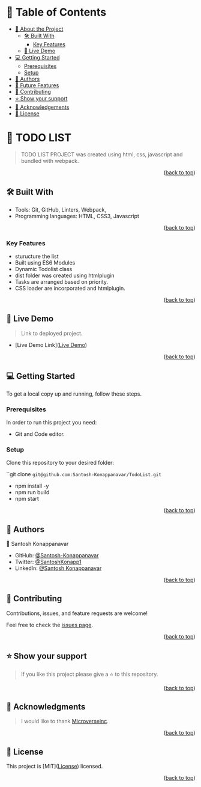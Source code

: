 <!-- TABLE OF CONTENTS -->

# 📗 Table of Contents

- [📖 About the Project](#about-project)
  - [🛠 Built With](#built-with)
    - [Key Features](#key-features)
  - [🚀 Live Demo](#live-demo)
- [💻 Getting Started](#getting-started)
  - [Prerequisites](#prerequisites)
  - [Setup](#setup)
- [👥 Authors](#authors)
- [🔭 Future Features](#future-features)
- [🤝 Contributing](#contributing)
- [⭐️ Show your support](#support)
- [🙏 Acknowledgements](#acknowledgements)
- [📝 License](#license)

<!-- PROJECT DESCRIPTION -->

#  📖  TODO LIST  <a name="about-project"></a>

> TODO LIST PROJECT was created using html, css, javascript and bundled with webpack. 

<p align="right">(<a href="#readme-top">back to top</a>)</p>

<!-- BUILT WITH -->

## 🛠 Built With <a name="built-with"></a>

- Tools: 
    Git, GitHub, Linters, Webpack,
- Programming languages: 
    HTML, CSS3, Javascript

<p align="right">(<a href="#readme-top">back to top</a>)</p>

<!-- Features -->

### Key Features <a name="key-features"></a>
- sturucture the list
- Built using ES6 Modules
- Dynamic Todolist class
- dist folder was created using htmlplugin
- Tasks are arranged based on priority.
- CSS loader are incorporated and htmlplugin.
<p align="right">(<a href="#readme-top">back to top</a>)</p>


<!-- LIVE DEMO -->

## 🚀 Live Demo <a name="live-demo"></a>

> Link to deployed project.

- [Live Demo Link](<a href="https://santosh-konappanavar.github.io/TodoList/">Live Demo</a>)

<p align="right">(<a href="#readme-top">back to top</a>)</p>

<!-- GETTING STARTED -->

## 💻 Getting Started <a name="getting-started"></a>

To get a local copy up and running, follow these steps.

### Prerequisites

In order to run this project you need:

- Git and Code editor.

### Setup

Clone this repository to your desired folder:

``git clone `git@github.com:Santosh-Konappanavar/TodoList.git`

- npm install -y
- npm run build
- npm start

<p align="right">(<a href="#readme-top">back to top</a>)</p>


<!-- AUTHORS -->

## 👥 Authors <a name="author"></a>

👤 Santosh Konappanavar


- GitHub: [@Santosh-Konappanavar](https://github.com/Santosh-Konappanavar)
- Twitter: [@SantoshKonapp1](https://twitter.com/SantoshKonappa1)
- LinkedIn: [@Santosh Konappanavar](https://www.linkedin.com/in/santosh-konappanavar/)

<p align="right">(<a href="#readme-top">back to top</a>)</p>



<!-- CONTRIBUTING -->

## 🤝 Contributing <a name="contributing"></a>

Contributions, issues, and feature requests are welcome!

Feel free to check the [issues page](https://github.com/Santosh-Konappanavar/TodoList/issues).

<p align="right">(<a href="#readme-top">back to top</a>)</p>


<!-- SUPPORT -->

## ⭐️ Show your support <a name="support"></a>

> If you like this project please give a ⭐️ to this repository.

<p align="right">(<a href="#readme-top">back to top</a>)</p>

<!-- ACKNOWLEDGEMENTS -->

## 🙏 Acknowledgments <a name="acknowledgements"></a>

> I would like to thank [Microverseinc](https://github.com/microverseinc).

<p align="right">(<a href="#readme-top">back to top</a>)</p>

<!-- LICENSE -->

## 📝 License <a name="license"></a>

This project is [MIT](<a href="https://github.com/Santosh-Konappanavar/TodoList/blob/main/LICENSE">License</a>) licensed.

<p align="right">(<a href="#readme-top">back to top</a>)</p>
